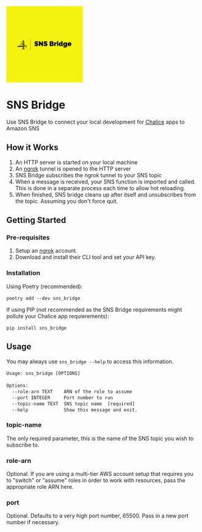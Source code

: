 <img alt="SNS Bridge" src="./docs/logo.jpg" width="200" srcset="./docs/logo@2x.jpg 2x" />

# SNS Bridge

Use SNS Bridge to connect your local development for [Chalice][0] apps to Amazon SNS

## How it Works

1. An HTTP server is started on your local machine
1. An [ngrok][1] tunnel is opened to the HTTP server
1. SNS Bridge subscribes the ngrok tunnel to your SNS topic
1. When a message is received, your SNS function is imported and called. This is done in a separate process each time to
   allow hot reloading.
1. When finished, SNS bridge cleans up after itself and unsubscribes from the topic. Assuming you don't force quit.

## Getting Started

### Pre-requisites
1. Setup an [ngrok][1] account.
1. Download and install their CLI tool and set your API key.

### Installation

Using Poetry (recommended):
```shell
poetry add --dev sns_bridge
```

If using PIP (not recommended as the SNS Bridge requirements might pollute your Chalice app requierements):
```shell
pip install sns_bridge
```

## Usage

You may always use `sns_bridge --help` to access this information.

```shell
Usage: sns_bridge [OPTIONS]

Options:
  --role-arn TEXT    ARN of the role to assume
  --port INTEGER     Port number to run
  --topic-name TEXT  SNS topic name  [required]
  --help             Show this message and exit.
```

### topic-name

The only required parameter, this is the name of the SNS topic you wish to subscribe to.

### role-arn

Optional. If you are using a multi-tier AWS account setup that requires you to "switch" or "assume" roles in order to
work with resources, pass the appropriate role ARN here.

### port

Optional. Defaults to a very high port number, 65500. Pass in a new port number if necessary.

[0]: https://github.com/aws/chalice
[1]: https://ngrok.com/